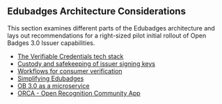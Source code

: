 Edubadges Architecture Considerations
-------------------------------------

This section examines different parts of the Edubadges architecture and lays out recommendations for a right-sized pilot initial rollout of Open Badges 3.0 Issuer capabilities.

* [The Verifiable Credentials tech stack](the-verifiable-credentials-tech-stack.md)
* [Custody and safekeeping of issuer signing keys](custody-and-safekeeping-of-issuer-signing-keys.md)
* [Workflows for consumer verification](workflows-for-consumer-verification.md)
* [Simplifying Edubadges](simplifying-edubadges.md)
* [OB 3.0 as a microservice](ob3-as-a-microservice.md)
* [ORCA - Open Recognition Community App](orca-open-recognition-community-app.md) 
